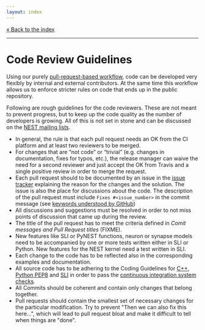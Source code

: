 ```yaml
---
layout: index
---
```


[« Back to the index](index)

<hr>

# Code Review Guidelines

Using our purely [pull-request-based workflow](development_workflow),
code can be developed very flexibly by internal and external
contributors. At the same time this workflow allows us to enforce
stricter rules on code that ends up in the public repository.

Following are rough guidelines for the code reviewers. These are not
meant to prevent progress, but to keep up the code quality as the
number of developers is growing. All of this is not set in stone and
can be discussed on the [NEST mailing
lists](http://www.nest-simulator.org/community/).

* In general, the rule is that each pull request needs an OK from the CI
  platform and at least two reviewers to be merged.
* For changes that are “not code” or “trivial” (e.g. changes in documentation,
  fixes for typos, etc.), the release manager can waive the need for a second
  reviewer and just accept the OK from Travis and a single positive review in
  order to merge the request.
* Each pull request should to be documented by an issue in the [issue
  tracker](https://github.com/nest/nest-simulator/issues) explaining the reason
  for the changes and the solution. The issue is also the place for discussions
  about the code. The description of the pull request must include `Fixes
  #<issue_number>` in the commit message (see [keywords understood by
  GitHub](https://help.github.com/en/github/managing-your-work-on-github/closing-issues-using-keywords))
* All discussions and suggestions must be resolved in order to not miss points
  of discussion that came up during the review.
* The title of the pull request has to meet the criteria defined in *Comit
  messages and Pull Request titles* (FIXME). 
* New features like SLI or PyNEST functions, neuron or synapse models need to
  be accompanied by one or more tests written either in SLI or Python. New
  features for the NEST kernel need a test written in SLI.
* Each change to the code has to be reflected also in the corresponding
  examples and documentation.
* All source code has to be adhering to the Coding Guidelines for
  [C++](coding_guidelines_c++.md), [Python
  PEP8](https://www.python.org/dev/peps/pep-0008/) and
  [SLI](coding_guidelines_sli.md) in order to pass the [continuous integration
  system checks](continuous_integration).
* All Commits should be coherent and contain only changes that belong together.
* Pull requests should contain the smallest set of necessary changes for the
  particular modification. Try to prevent "Then we can also fix this here...",
  which will lead to pull request bloat and make it difficult to tell when
  things are "done".
